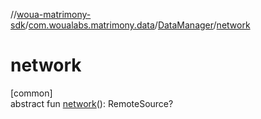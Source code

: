 //[woua-matrimony-sdk](../../../index.md)/[com.woualabs.matrimony.data](../index.md)/[DataManager](index.md)/[network](network.md)

# network

[common]\
abstract fun [network](network.md)(): RemoteSource?
